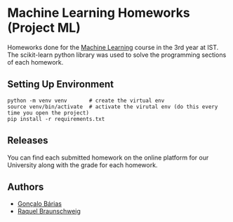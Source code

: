 # Machine Learning Homeworks (Project ML)

Homeworks done for the [Machine Learning](https://fenix.tecnico.ulisboa.pt/disciplinas/Apre2/2023-2024/1-semestre) course in the 3rd year at IST.
The scikit-learn python library was used to solve the programming sections of each homework.

## Setting Up Environment

```
python -m venv venv       # create the virtual env
source venv/bin/activate  # activate the virutal env (do this every time you open the project)
pip install -r requirements.txt
```

## Releases

You can find each submitted homework on the online platform for our University along with the grade for each homework.

## Authors

- [Gonçalo Bárias](https://github.com/goncalobarias)
- [Raquel Braunschweig](https://github.com/iquelli)
